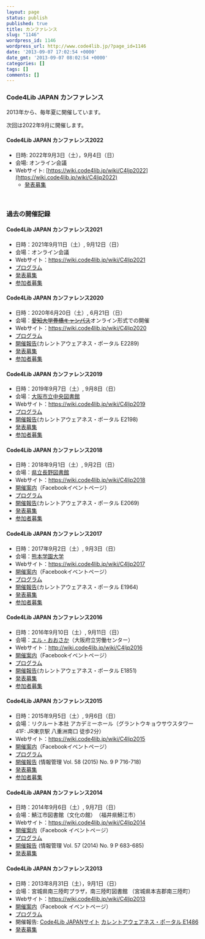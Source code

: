 ```yaml
---
layout: page
status: publish
published: true
title: カンファレンス
slug: "1146"
wordpress_id: 1146
wordpress_url: http://www.code4lib.jp/?page_id=1146
date: '2013-09-07 17:02:54 +0000'
date_gmt: '2013-09-07 08:02:54 +0000'
categories: []
tags: []
comments: []
---
```

<h3>Code4Lib JAPAN カンファレンス</h3>
<p>2013年から、毎年夏に開催しています。</p>
<p>次回は2022年9月に開催します。</p>

#### Code4Lib JAPAN カンファレンス2022

- 日時: 2022年9月3日（土），9月4日（日）
- 会場: オンライン会議
- Webサイト: [https://wiki.code4lib.jp/wiki/C4ljp2022](https://wiki.code4lib.jp/wiki/C4ljp2022)
  - [発表募集](/2022/04/conference-call-for-proposal/)

<p>&nbsp;</p>
<h3>過去の開催記録</h3>

<h4>Code4Lib JAPAN カンファレンス2021</h4>
<ul>
<li>日時：2021年9月11日（土）, 9月12日（日）</li>
<li>会場：オンライン会議</li>
<li>Webサイト：<a href="https://wiki.code4lib.jp/wiki/C4ljp2021">https://wiki.code4lib.jp/wiki/C4ljp2021</a></li>
<li><a href="https://wiki.code4lib.jp/wiki/C4ljp2021/program">プログラム</a></li>
<li><a href="/2021/04/conference-call-for-proposal/">発表募集</a></li>
<li><a href="/2021/08/conference-call-for-participation/">参加者募集</a></li>
</ul>

<h4>Code4Lib JAPAN カンファレンス2020</h4>
<ul>
<li>日時：2020年6月20日（土）, 6月21日（日）</li>
<li>会場：<del datetime="2020-04-12T04:53:32+00:00"><a href="http://www.aichi-u.ac.jp/profile/campus/toyohashi">愛知大学豊橋キャンパス</a></del>オンライン形式での開催</li>
<li>Webサイト：<a href="https://wiki.code4lib.jp/wiki/C4ljp2020">https://wiki.code4lib.jp/wiki/C4ljp2020</a></li>
<li><a href="https://wiki.code4lib.jp/wiki/C4ljp2020/program">プログラム</a></li>
<li><a href="https://current.ndl.go.jp/e2289">開催報告</a>(カレントアウェアネス・ポータル E2289)</li>
<li><a href="/2019/12/1705">発表募集</a></li>
<li><a href="/2020/05/1752">参加者募集</a></li>
</ul>

<h4>Code4Lib JAPAN カンファレンス2019</h4>
<ul>
<li>日時：2019年9月7日（土）, 9月8日（日）</li>
<li>会場：<a href="https://www.oml.city.osaka.lg.jp/index.php?page_id=134">大阪市立中央図書館</a></li>
<li>Webサイト：<a href="https://wiki.code4lib.jp/wiki/C4ljp2019">https://wiki.code4lib.jp/wiki/C4ljp2019</a></li>
<li><a href="https://wiki.code4lib.jp/wiki/C4ljp2019/program">プログラム</a></li>
<li><a href="https://current.ndl.go.jp/e2198">開催報告</a>(カレントアウェアネス・ポータル E2198)</li>
<li><a href="/2019/03/1641">発表募集</a></li>
<li><a href="/2019/08/1679">参加者募集</a></li>
</ul>

<h4>Code4Lib JAPAN カンファレンス2018</h4>
<ul>
<li>日時：2018年9月1日（土）, 9月2日（日）</li>
<li>会場：<a href="https://www.knowledge.pref.nagano.lg.jp/portal.html">県立長野図書館</a></li>
<li>Webサイト：<a href="https://wiki.code4lib.jp/wiki/C4ljp2018">https://wiki.code4lib.jp/wiki/C4ljp2018</a></li>
<li><a href="https://www.facebook.com/events/453605408402245/">開催案内</a>（Facebookイベントページ）</li>
<li><a href="https://wiki.code4lib.jp/wiki/C4ljp2018/program">プログラム</a></li>
<li><a href="https://current.ndl.go.jp/e2069">開催報告</a>(カレントアウェアネス・ポータル E2069)</li>
<li><a href="/2018/05/1554">発表募集</a></li>
<li><a href="/2018/07/1597">参加者募集</a></li>
</ul>

<h4>Code4Lib JAPAN カンファレンス2017</h4>
<ul>
<li>日時：2017年9月2日（土）, 9月3日（日）</li>
<li>会場：<a href="http://www.kumagaku.ac.jp/">熊本学園大学</a></li>
<li>Webサイト：<a href="https://wiki.code4lib.jp/wiki/C4ljp2017">https://wiki.code4lib.jp/wiki/C4ljp2017</a></li>
<li><a href="https://www.facebook.com/events/290537184714069/">開催案内</a>（Facebookイベントページ）</li>
<li><a href="https://wiki.code4lib.jp/wiki/C4ljp2017/program">プログラム</a></li>
<li><a href="https://current.ndl.go.jp/e1964">開催報告</a>(カレントアウェアネス・ポータル E1964)</li>
<li><a href="/2017/04/1456">発表募集</a></li>
<li><a href="/2017/07/1526">参加者募集</a></li>
</ul>

<h4>Code4Lib JAPAN カンファレンス2016</h4>
<ul>
<li>日時：2016年9月10日（土）, 9月11日（日）</li>
<li>会場：<a href="http://www.l-osaka.or.jp/">エル・おおさか</a>（大阪府立労働センター）</li>
<li>Webサイト：<a href="https://wiki.code4lib.jp/wiki/C4ljp2016">http://wiki.code4lib.jp/wiki/C4ljp2016</a></li>
<li><a href="https://www.facebook.com/events/1619923901666257/">開催案内</a>（Facebookイベントページ）</li>
<li><a href="https://wiki.code4lib.jp/wiki/C4ljp2016/program">プログラム</a></li>
<li><a href="https://current.ndl.go.jp/e1851">開催報告</a>(カレントアウェアネス・ポータル E1851)</li>
<li><a href="/2016/04/1351">発表募集</a></li>
<li><a href="/2016/07/1425">参加者募集</a></li>
</ul>

<h4>Code4Lib JAPAN カンファレンス2015</h4>
<ul>
<li>日時：2015年9月5日（土）, 9月6日（日）</li>
<li>会場：リクルート本社 アカデミーホール（グラントウキョウサウスタワー 41F: JR東京駅 八重洲南口 徒歩2分）</li>
<li>Webサイト：<a href="https://wiki.code4lib.jp/wiki/C4ljp2015">https://wiki.code4lib.jp/wiki/C4ljp2015</a></li>
<li><a href="https://www.facebook.com/events/752611648189572/">開催案内</a>（Facebookイベントページ）</li>
<li><a href="https://wiki.code4lib.jp/wiki/C4ljp2015/program">プログラム</a></li>
<li><a href="https://doi.org/10.1241/johokanri.58.716">開催報告</a> (情報管理 Vol. 58 (2015) No. 9 P 716-718)</li>
<li><a href="/2015/04/1252">発表募集</a></li>
<li><a href="/2015/07/1280">参加者募集</a></li>
</ul>

<h4>Code4Lib JAPAN カンファレンス2014</h4>
<ul>
<li>日時：2014年9月6日（土）, 9月7日（日）</li>
<li>会場：鯖江市図書館（文化の館）　（福井県鯖江市）</li>
<li>Webサイト：<a href="https://wiki.code4lib.jp/wiki/C4ljp2014">https://wiki.code4lib.jp/wiki/C4ljp2014</a></li>
<li><a href="https://www.facebook.com/events/678327505589289/">開催案内</a>（Facebook イベントページ）</li>
<li><a href="https://wiki.code4lib.jp/wiki/C4ljp2014/program">プログラム</a></li>
<li><a href="https://doi.org/10.1241/johokanri.57.683">開催報告</a> (情報管理 Vol. 57 (2014) No. 9 P 683-685)</li>
<li><a href="/2014/06/1166">発表募集</a></li>
</ul>

<h4>Code4Lib JAPAN カンファレンス2013</h4>
<ul>
<li>日時：2013年8月31日（土），9月1日（日）</li>
<li>会場：宮城県南三陸町プラザ，南三陸町図書館 （宮城県本吉郡南三陸町）</li>
<li>Webサイト：<a href="https://wiki.code4lib.jp/wiki/C4ljp2013">https://wiki.code4lib.jp/wiki/C4ljp2013</a></li>
<li><a href="https://www.facebook.com/events/508858532486640/">開催案内</a>（Facebook イベントページ）</li>
<li><a href="https://wiki.code4lib.jp/wiki/C4ljp2013">プログラム</a></li>
<li>開催報告: <a href="/2013/09/1155">Code4Lib JAPANサイト</a> <a href="https://current.ndl.go.jp/e1486">カレントアウェアネス・ポータル E1486</a></li>
<li><a href="/2013/07/1128">発表募集</a></li>
</ul>
